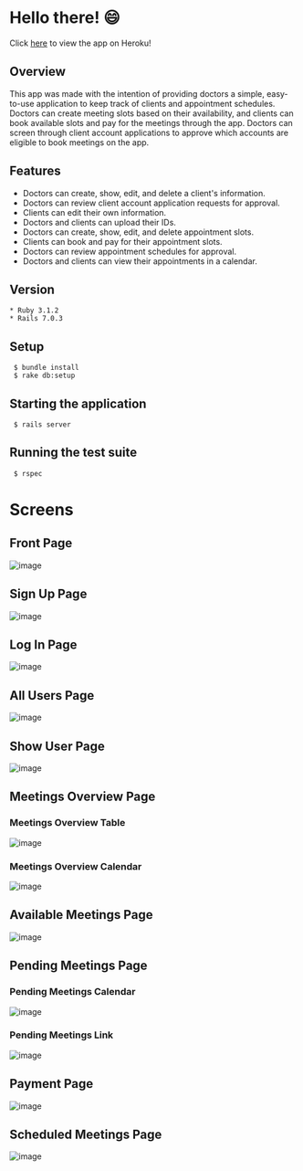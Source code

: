# Hello there! 😄

Click [here](https://avion-final-project.herokuapp.com/) to view the app on Heroku!

## Overview
This app was made with the intention of providing doctors a simple, easy-to-use application to keep track of clients and appointment schedules. Doctors can create meeting slots based on their availability, and clients can book available slots and pay for the meetings through the app. Doctors can screen through client account applications to approve which accounts are eligible to book meetings on the app.

## Features
* Doctors can create, show, edit, and delete a client's information.
* Doctors can review client account application requests for approval.
* Clients can edit their own information.
* Doctors and clients can upload their IDs.
* Doctors can create, show, edit, and delete appointment slots.
* Clients can book and pay for their appointment slots.
* Doctors can review appointment schedules for approval.
* Doctors and clients can view their appointments in a calendar.

## Version
```
* Ruby 3.1.2
* Rails 7.0.3
```

## Setup
```
 $ bundle install
 $ rake db:setup
```
 
## Starting the application
```
 $ rails server
```

## Running the test suite
```
 $ rspec
```

# Screens
## Front Page
![image](https://user-images.githubusercontent.com/91866638/195402051-3b7878bb-2e31-4fe6-bb13-ab0e00742e95.png)
## Sign Up Page
![image](https://user-images.githubusercontent.com/91866638/195403415-be8cef19-e483-45dc-bdfb-1d4dd85f05c4.png)
## Log In Page
![image](https://user-images.githubusercontent.com/91866638/195403582-f85d53cf-1272-4165-8f86-8cc5a128db16.png)
## All Users Page
![image](https://user-images.githubusercontent.com/91866638/195404951-5b6bb7cc-36c1-45b9-b41c-b82abb3c4313.png)
## Show User Page
![image](https://user-images.githubusercontent.com/91866638/195405109-a42bb16d-c75b-4b22-a2a8-0e7de39f3d24.png)
## Meetings Overview Page
### Meetings Overview Table
![image](https://user-images.githubusercontent.com/91866638/195404280-8a24c470-4219-487a-a89a-ecc4fd6fc3ca.png)
### Meetings Overview Calendar
![image](https://user-images.githubusercontent.com/91866638/195404482-c8b2e9e4-c95b-4ce4-a421-daa778481fec.png)
## Available Meetings Page
![image](https://user-images.githubusercontent.com/91866638/195405318-8d9df44e-af0e-40ab-b110-225eb2b4fb75.png)
## Pending Meetings Page
### Pending Meetings Calendar
![image](https://user-images.githubusercontent.com/91866638/195405916-af31cd52-72a9-4389-8b0c-ad5c80990f18.png)
### Pending Meetings Link
![image](https://user-images.githubusercontent.com/91866638/195408264-fb66a6eb-4f80-4bc6-ba8f-8159958f3ece.png)
## Payment Page
![image](https://user-images.githubusercontent.com/91866638/195406281-4c7df90e-7d9b-4197-99cb-fc29a6287162.png)
## Scheduled Meetings Page
![image](https://user-images.githubusercontent.com/91866638/195406491-1737e3ae-692f-43ac-abd2-c74c86695616.png)




